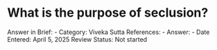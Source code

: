 # What is the purpose of seclusion?

Answer in Brief: -
 Category: Viveka
Sutta References: -
Answer: -
Date Entered: April 5, 2025
Review Status: Not started